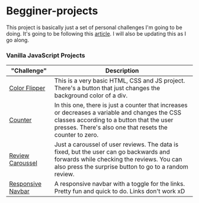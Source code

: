 # Begginer-projects

This project is basically just a set of personal challenges I'm going to be doing.
It's going to be following this [article](https://www.freecodecamp.org/news/javascript-projects-for-beginners/). I will also be updating this as I go along.


### Vanilla JavaScript Projects

"Challenge" | Description
------------ | -------------
[Color Flipper](https://github.com/pointspotdot/Begginer-projects/tree/main/1-color_flipper) | This is a very basic HTML, CSS and JS project. There's a button that just changes the background color of a div.
[Counter](https://github.com/pointspotdot/Begginer-projects/tree/main/2-counter) | In this one, there is just a counter that increases or decreases a variable and changes the CSS classes according to a button that the user presses. There's also one that resets the counter to zero.
[Review Caroussel](https://github.com/pointspotdot/Begginer-projects/tree/main/3-reviews) | Just a caroussel of user reviews. The data is fixed, but the user can go backwards and forwards while checking the reviews. You can also press the surprise button to go to a random review.
[Responsive Navbar](https://github.com/pointspotdot/Begginer-projects/tree/main/4-responsive_navbar) | A responsive navbar with a toggle for the links. Pretty fun and quick to do. Links don't work xD

